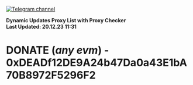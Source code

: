 [![Telegram channel](https://img.shields.io/endpoint?url=https://runkit.io/damiankrawczyk/telegram-badge/branches/master?url=https://t.me/n4z4v0d)](https://t.me/n4z4v0d) 

**Dynamic Updates Proxy List with Proxy Checker**  
**Last Updated: 20.12.23 11:31**

# DONATE (_any evm_) - 0xDEADf12DE9A24b47Da0a43E1bA70B8972F5296F2
